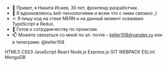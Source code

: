 - 👋 Привет, я Никита Исаев, 30 лет, фронтенд-разработчик.
- 👀 Я вдохновляюсь веб-технологиями и всем что с ними связано ;)
- ⚛ Я пишу код на стеке MERN и на данный момент осваиваю TypeScript и Redux.
- 🤝 Готов к сотрудничеству по проектам.
- 📫 Можете связаться со мной по эл. почте – keller108@yandex.ru или в телеграме: @keller108

HTML5 CSS3 JavaScript React Node.js Express.js GIT WEBPACK ESLint MongoDB
